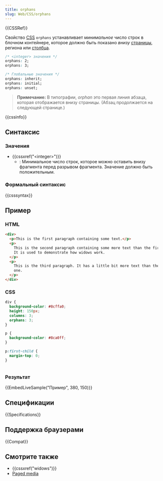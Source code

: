 ```yaml
---
title: orphans
slug: Web/CSS/orphans
---
```


{{CSSRef}}

Свойство [CSS](/ru/docs/CSS) `orphans` устанавливает _минимальное_ число строк в блочном контейнере, которое должно быть показано _внизу_ [страницы](/ru/docs/Web/CSS/Paged_Media), региона или [столбца](/ru/docs/Web/CSS/CSS_Columns).

```css
/* <integer> значения */
orphans: 2;
orphans: 3;

/* Глобальные значения */
orphans: inherit;
orphans: initial;
orphans: unset;
```

> **Примечание:** В типографии, _orphan_ это первая линия абзаца, которая отображается внизу страницы. (Абзац продолжается на следующей странице.)

{{cssinfo}}

## Синтаксис

### Значения

- {{cssxref("&lt;integer&gt;")}}
  - : Минимальное число строк, которое можно оставить внизу фрагмента перед разрывом фрагмента. Значение должно быть положительным.

### Формальный синтаксис

{{csssyntax}}

## Пример

### HTML

```html
<div>
  <p>This is the first paragraph containing some text.</p>
  <p>
    This is the second paragraph containing some more text than the first one.
    It is used to demonstrate how widows work.
  </p>
  <p>
    This is the third paragraph. It has a little bit more text than the first
    one.
  </p>
</div>
```

### CSS

```css
div {
  background-color: #8cffa0;
  height: 150px;
  columns: 3;
  orphans: 3;
}

p {
  background-color: #8ca0ff;
}

p:first-child {
  margin-top: 0;
}
```

```css

```

### Результат

{{EmbedLiveSample("Пример", 380, 150)}}

## Спецификации

{{Specifications}}

## Поддержка браузерами

{{Compat}}

## Смотрите также

- {{cssxref("widows")}}
- [Paged media](/ru/docs/Web/CSS/Paged_Media)
